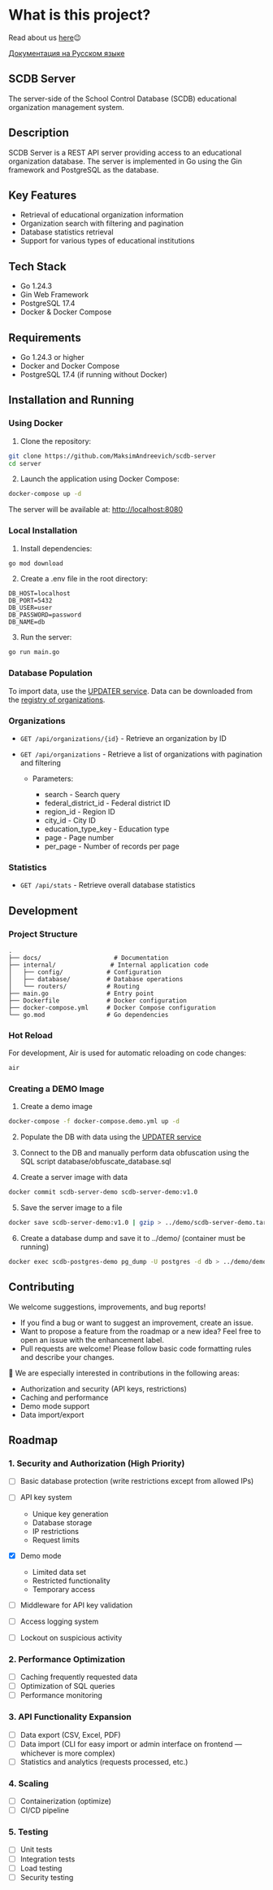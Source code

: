 # What is this project?

Read about us [here](https://scdb-landing-001e.twc1.net)😉

[Документация на Русском языке](./README.md)

## SCDB Server

The server-side of the School Control Database (SCDB) educational organization management system.

## Description

SCDB Server is a REST API server providing access to an educational organization database. The server is implemented in Go using the Gin framework and PostgreSQL as the database.

## Key Features

- Retrieval of educational organization information
- Organization search with filtering and pagination
- Database statistics retrieval
- Support for various types of educational institutions

## Tech Stack

- Go 1.24.3
- Gin Web Framework
- PostgreSQL 17.4
- Docker & Docker Compose

## Requirements

- Go 1.24.3 or higher
- Docker and Docker Compose
- PostgreSQL 17.4 (if running without Docker)

## Installation and Running

### Using Docker

1. Clone the repository:

```bash
git clone https://github.com/MaksimAndreevich/scdb-server
cd server
```

2. Launch the application using Docker Compose:

```bash
docker-compose up -d
```

The server will be available at: [http://localhost:8080](http://localhost:8080)

### Local Installation

1. Install dependencies:

```bash
go mod download
```

2. Create a .env file in the root directory:

```env
DB_HOST=localhost
DB_PORT=5432
DB_USER=user
DB_PASSWORD=password
DB_NAME=db
```

3. Run the server:

```bash
go run main.go
```

### Database Population

To import data, use the [UPDATER service](https://github.com/MaksimAndreevich/scdb-updater). Data can be downloaded from the [registry of organizations](https://obrnadzor.gov.ru/otkrytoe-pravitelstvo/opendata/7701537808-raoo/).

### Organizations

- `GET /api/organizations/{id}` - Retrieve an organization by ID
- `GET /api/organizations` - Retrieve a list of organizations with pagination and filtering

  - Parameters:

    - search - Search query
    - federal_district_id - Federal district ID
    - region_id - Region ID
    - city_id - City ID
    - education_type_key - Education type
    - page - Page number
    - per_page - Number of records per page

### Statistics

- `GET /api/stats` - Retrieve overall database statistics

## Development

### Project Structure

```
.
├── docs/                    # Documentation
├── internal/               # Internal application code
│   ├── config/            # Configuration
│   ├── database/          # Database operations
│   └── routers/           # Routing
├── main.go                # Entry point
├── Dockerfile             # Docker configuration
├── docker-compose.yml     # Docker Compose configuration
└── go.mod                 # Go dependencies
```

### Hot Reload

For development, Air is used for automatic reloading on code changes:

```bash
air
```

### Creating a DEMO Image

1. Create a demo image

```bash
docker-compose -f docker-compose.demo.yml up -d
```

2. Populate the DB with data using the [UPDATER service](https://github.com/MaksimAndreevich/scdb-updater)

3. Connect to the DB and manually perform data obfuscation using the SQL script database/obfuscate_database.sql

4. Create a server image with data

```bash
docker commit scdb-server-demo scdb-server-demo:v1.0
```

5. Save the server image to a file

```bash
docker save scdb-server-demo:v1.0 | gzip > ../demo/scdb-server-demo.tar.gz
```

6. Create a database dump and save it to ../demo/ (container must be running)

```bash
docker exec scdb-postgres-demo pg_dump -U postgres -d db > ../demo/demo-database-dump.sql
```

## Contributing

We welcome suggestions, improvements, and bug reports!

- If you find a bug or want to suggest an improvement, create an issue.
- Want to propose a feature from the roadmap or a new idea? Feel free to open an issue with the enhancement label.
- Pull requests are welcome! Please follow basic code formatting rules and describe your changes.

📌 We are especially interested in contributions in the following areas:

- Authorization and security (API keys, restrictions)
- Caching and performance
- Demo mode support
- Data import/export

## Roadmap

### 1. Security and Authorization (High Priority)

- [ ] Basic database protection (write restrictions except from allowed IPs)
- [ ] API key system

  - Unique key generation
  - Database storage
  - IP restrictions
  - Request limits

- [x] Demo mode

  - Limited data set
  - Restricted functionality
  - Temporary access

- [ ] Middleware for API key validation
- [ ] Access logging system
- [ ] Lockout on suspicious activity

### 2. Performance Optimization

- [ ] Caching frequently requested data
- [ ] Optimization of SQL queries
- [ ] Performance monitoring

### 3. API Functionality Expansion

- [ ] Data export (CSV, Excel, PDF)
- [ ] Data import (CLI for easy import or admin interface on frontend — whichever is more complex)
- [ ] Statistics and analytics (requests processed, etc.)

### 4. Scaling

- [ ] Containerization (optimize)
- [ ] CI/CD pipeline

### 5. Testing

- [ ] Unit tests
- [ ] Integration tests
- [ ] Load testing
- [ ] Security testing
